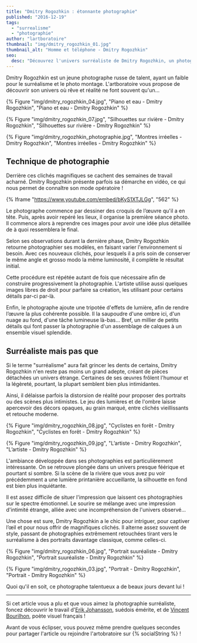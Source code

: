 ```yaml
---
title: "Dmitry Rogozhkin : étonnante photographie"
published: "2016-12-19"
tags: 
  - "surrealisme"
  - "photographie"
author: "lartboratoire"
thumbnail: "img/dmitry_rogozhkin_01.jpg"
thumbnail_alt: "Homme et téléphone - Dmitry Rogozhkin"
seo:
  desc: "Découvrez l'univers surréaliste de Dmitry Rogozhkin, un photographe talentueux qui mêle rêve et réalité à travers des œuvres captivantes et intrigantes."
---
```


Dmitry Rogozhkin est un jeune photographe russe de talent, ayant un faible pour le surréalisme et le photo montage. L'artboratoire vous propose de découvrir son univers où rêve et réalité ne font souvent qu'un...

<!--more-->

{% Figure "img/dmitry_rogozhkin_04.jpg", "Piano et eau - Dmitry Rogozhkin", "Piano et eau - Dmitry Rogozhkin" %}

{% Figure "img/dmitry_rogozhkin_07.jpg", "Silhouettes sur rivière - Dmitry Rogozhkin", "Silhouettes sur rivière - Dmitry Rogozhkin" %}

{% Figure "img/dmitry_rogozhkin_photographie.jpg", "Montres irréelles - Dmitry Rogozhkin", "Montres irréelles - Dmitry Rogozhkin" %}


## Technique de photographie

Derrière ces clichés magnifiques se cachent des semaines de travail acharné. Dmitry Rogozhkin présente parfois sa démarche en vidéo, ce qui nous permet de connaître son mode opératoire !

{% Iframe "https://www.youtube.com/embed/bKyS1XTJLGg", "562" %}

Le photographe commence par dessiner des croquis de l’œuvre qu'il a en tête. Puis, après avoir repéré les lieux, il organise la première séance photo. Il commence alors à reprendre ces images pour avoir une idée plus détaillée de à quoi ressemblera le final.

Selon ses observations durant la dernière phase, Dmitry Rogozhkin retourne photographier ses modèles, en faisant varier l'environnement si besoin. Avec ces nouveaux clichés, pour lesquels il a pris soin de conserver le même angle et grosso modo la même luminosité, il complète le résultat initial.

Cette procédure est répétée autant de fois que nécessaire afin de construire progressivement la photographie. L'artiste utilise aussi quelques images libres de droit pour parfaire sa création, les utilisant pour certains détails par-ci par-là.

Enfin, le photographe ajoute une tripotée d'effets de lumière, afin de rendre l’œuvre la plus cohérente possible. Il la saupoudre d'une ombre ici, d'un nuage au fond, d'une tâche lumineuse là-bas... Bref, un millier de petits détails qui font passer la photographie d'un assemblage de calques à un ensemble visuel splendide.

## Surréaliste mais pas que

Si le terme "surréalisme" aura fait grincer les dents de certains, Dmitry Rogozhkin n'en reste pas moins un grand adepte, créant de pièces détachées un univers étrange. Certaines de ses œuvres frôlent l'humour et la légèreté, pourtant, la plupart semblent bien plus intimidantes.

Ainsi, il délaisse parfois la distorsion de réalité pour proposer des portraits ou des scènes plus intimistes. Le jeu des lumières et de l'ombre laisse apercevoir des décors opaques, au grain marqué, entre clichés vieillissants et retouche moderne.

{% Figure "img/dmitry_rogozhkin_08.jpg", "Cyclistes en forêt - Dmitry Rogozhkin", "Cyclistes en forêt - Dmitry Rogozhkin" %}

{% Figure "img/dmitry_rogozhkin_09.jpg", "L’artiste - Dmitry Rogozhkin", "L’artiste - Dmitry Rogozhkin" %}

L'ambiance développée dans ses photographies est particulièrement intéressante. On se retrouve plongée dans un univers presque féérique et pourtant si sombre. Si la scène de la rivière que vous avez pu voir précédemment a une lumière printanière accueillante, la silhouette en fond est bien plus inquiétante.

Il est assez difficile de situer l'impression que laissent ces photographies sur le spectre émotionnel. Le sourire se mélange avec une impression d'intimité étrange, alliée avec une incompréhension de l'univers observé...

Une chose est sure, Dmitry Rogozhkin a le chic pour intriguer, pour captiver l’œil et pour nous offrir de magnifiques clichés. Il alterne assez souvent de style, passant de photographies extrêmement retouchées tirant vers le surréalisme à des portraits davantage classique, comme celles-ci.

{% Figure "img/dmitry_rogozhkin_06.jpg", "Portrait suuréaliste - Dmitry Rogozhkin", "Portrait suuréaliste - Dmitry Rogozhkin" %}

{% Figure "img/dmitry_rogozhkin_03.jpg", "Portrait - Dmitry Rogozhkin", "Portrait - Dmitry Rogozhkin" %}

Quoi qu'il en soit, ce photographe talentueux a de beaux jours devant lui !

* * *

Si cet article vous a plu et que vous aimez la photographie surréaliste, foncez découvrir le travail d'[Erik Johansson](/erik-johansson-photographie-surrealiste/), suédois émérite, et de [Vincent Bourilhon](/vincent-bourilhon/), poète visuel français !

Avant de vous éclipser, vous pouvez même prendre quelques secondes pour partager l'article ou rejoindre l'artobratoire sur {% socialString %} ! 
